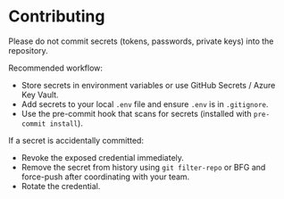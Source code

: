 # Contributing

Please do not commit secrets (tokens, passwords, private keys) into the repository.

Recommended workflow:

- Store secrets in environment variables or use GitHub Secrets / Azure Key Vault.
- Add secrets to your local `.env` file and ensure `.env` is in `.gitignore`.
- Use the pre-commit hook that scans for secrets (installed with `pre-commit install`).

If a secret is accidentally committed:
- Revoke the exposed credential immediately.
- Remove the secret from history using `git filter-repo` or BFG and force-push after coordinating with your team.
- Rotate the credential.
